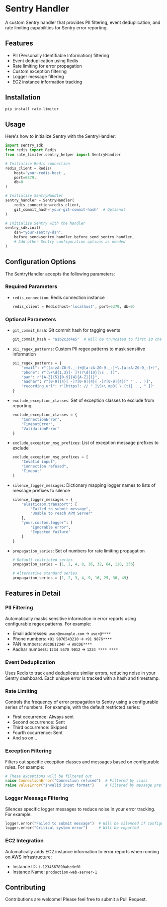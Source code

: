 # Sentry Handler

A custom Sentry handler that provides PII filtering, event deduplication, and rate limiting capabilities for Sentry error reporting.

## Features

- PII (Personally Identifiable Information) filtering
- Event deduplication using Redis
- Rate limiting for error propagation
- Custom exception filtering
- Logger message filtering
- EC2 instance information tracking

## Installation

```bash
pip install rate-limiter
```

## Usage

Here's how to initialize Sentry with the SentryHandler:

```python
import sentry_sdk
from redis import Redis
from rate_limiter.sentry_helper import SentryHandler

# Initialize Redis connection
redis_client = Redis(
    host='your-redis-host',
    port=6379,
    db=0
)

# Initialize SentryHandler
sentry_handler = SentryHandler(
    redis_connection=redis_client,
    git_commit_hash='your-git-commit-hash'  # Optional
)

# Initialize Sentry with the handler
sentry_sdk.init(
    dsn="your-sentry-dsn",
    before_send=sentry_handler.before_send_sentry_handler,
    # Add other Sentry configuration options as needed
)
```

## Configuration Options

The SentryHandler accepts the following parameters:

### Required Parameters

- `redis_connection`: Redis connection instance
  ```python
  redis_client = Redis(host='localhost', port=6379, db=0)
  ```

### Optional Parameters

- `git_commit_hash`: Git commit hash for tagging events
  ```python
  git_commit_hash = "a1b2c3d4e5"  # Will be truncated to first 10 characters
  ```

- `pii_regex_patterns`: Custom PII regex patterns to mask sensitive information
  ```python
  pii_regex_patterns = {
      "email": r"([a-zA-Z0-9._-]+@[a-zA-Z0-9._-]+\.[a-zA-Z0-9_-]+)",
      "phone": r"(\+\d{1,3}[- ]?)?\d{10}[\s , )]",
      "pan": r"[A-Z]{5}[0-9]{4}[A-Z]{1}",
      "aadhar": r"[0-9]{4}[ -]?[0-9]{4}[ -]?[0-9]{4}[" " , . )]",
      "recording_url": r'[https?: // " ]\S+\.mp3[ \ {t1} . , " ]?'
  }
  ```

- `exclude_exception_classes`: Set of exception classes to exclude from reporting
  ```python
  exclude_exception_classes = {
      "ConnectionError",
      "TimeoutError",
      "ValidationError"
  }
  ```

- `exclude_exception_msg_prefixes`: List of exception message prefixes to exclude
  ```python
  exclude_exception_msg_prefixes = [
      "Invalid input",
      "Connection refused",
      "Timeout"
  ]
  ```

- `silence_logger_messages`: Dictionary mapping logger names to lists of message prefixes to silence
  ```python
  silence_logger_messages = {
      "elasticapm.transport": [
          "Failed to submit message",
          "Unable to reach APM Server"
      ],
      "your.custom.logger": [
          "Ignorable error",
          "Expected failure"
      ]
  }
  ```

- `propagation_series`: Set of numbers for rate limiting propagation
  ```python
  # Default restricted series
  propagation_series = {1, 2, 4, 8, 16, 32, 64, 128, 256}
  
  # Alternative standard series
  propagation_series = {1, 2, 3, 4, 9, 16, 25, 36, 49}
  ```

## Features in Detail

### PII Filtering
Automatically masks sensitive information in error reports using configurable regex patterns. For example:
- Email addresses: `user@example.com` → `user@****`
- Phone numbers: `+91 9876543210` → `+91 9876****`
- PAN numbers: `ABCDE1234F` → `ABCDE****`
- Aadhar numbers: `1234 5678 9012` → `1234 **** ****`

### Event Deduplication
Uses Redis to track and deduplicate similar errors, reducing noise in your Sentry dashboard. Each unique error is tracked with a hash and timestamp.

### Rate Limiting
Controls the frequency of error propagation to Sentry using a configurable series of numbers. For example, with the default restricted series:
- First occurrence: Always sent
- Second occurrence: Sent
- Third occurrence: Skipped
- Fourth occurrence: Sent
- And so on...

### Exception Filtering
Filters out specific exception classes and messages based on configurable rules. For example:
```python
# These exceptions will be filtered out
raise ConnectionError("Connection refused")  # Filtered by class
raise ValueError("Invalid input format")     # Filtered by message prefix
```

### Logger Message Filtering
Silences specific logger messages to reduce noise in your error tracking. For example:
```python
logger.error("Failed to submit message")  # Will be silenced if configured
logger.error("Critical system error")     # Will be reported
```

### EC2 Integration
Automatically adds EC2 instance information to error reports when running on AWS infrastructure:
- Instance ID: `i-1234567890abcdef0`
- Instance Name: `production-web-server-1`

## Contributing

Contributions are welcome! Please feel free to submit a Pull Request.
